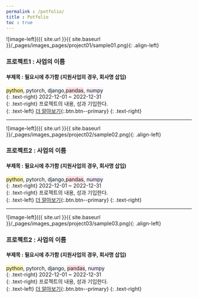 ```yaml
---
permalink : /potfolio/
title : Potfolio
toc : true
---
```

![image-left]({{ site.url }}{{ site.baseurl }}/_pages/images_pages/project01/sample01.png){: .align-left}
### 프로젝트1 : 사업의 이름
#### 부제목 : 필요시에 추가함 (지원사업의 경우, 회사명 삽입)
<span style='background-color: #fff5b1'>python</span>, <span style='background-color: #f6f8fa'>pytorch</span>, <span style='background-color: #f1f8ff'>django</span>,<span style='background-color: #ffdce0'>pandas</span>, <span style='background-color: #f5f0ff'>numpy</span><br>
{: .text-right}
2022-12-01 ~ 2022-12-31<br>
{: .text-right}
프로젝트의 내용, 성과 기입한다.<br>
{: .text-left}
[더 알아보기](/project01/){:.btn.btn--primary}
{: .text-right}

---

![image-left]({{ site.url }}{{ site.baseurl }}/_pages/images_pages/project02/sample02.png){: .align-left}
### 프로젝트2 : 사업의 이름
#### 부제목 : 필요시에 추가함 (지원사업의 경우, 회사명 삽입)
<span style='background-color: #fff5b1'>python</span>, <span style='background-color: #f6f8fa'>pytorch</span>, <span style='background-color: #f1f8ff'>django</span>,<span style='background-color: #ffdce0'>pandas</span>, <span style='background-color: #f5f0ff'>numpy</span><br>
{: .text-right}
2022-12-01 ~ 2022-12-31 <br>
{: .text-right}
프로젝트의 내용, 성과 기입한다.<br>
{: .text-left}
[더 알아보기](/project02/){:.btn.btn--primary}
{: .text-right}

---

![image-left]({{ site.url }}{{ site.baseurl }}/_pages/images_pages/project03/sample03.png){: .align-left}
### 프로젝트2 : 사업의 이름
#### 부제목 : 필요시에 추가함 (지원사업의 경우, 회사명 삽입)
<span style='background-color: #fff5b1'>python</span>, <span style='background-color: #f6f8fa'>pytorch</span>, <span style='background-color: #f1f8ff'>django</span>, <span style='background-color: #ffdce0'>pandas</span>, <span style='background-color: #f5f0ff'>numpy</span><br>
{: .text-right}
2022-12-01 ~ 2022-12-31<br>
{: .text-right}
프로젝트의 내용, 성과 기입한다.<br>
{: .text-left}
[더 알아보기](/project03/){:.btn.btn--primary}
{: .text-right}
